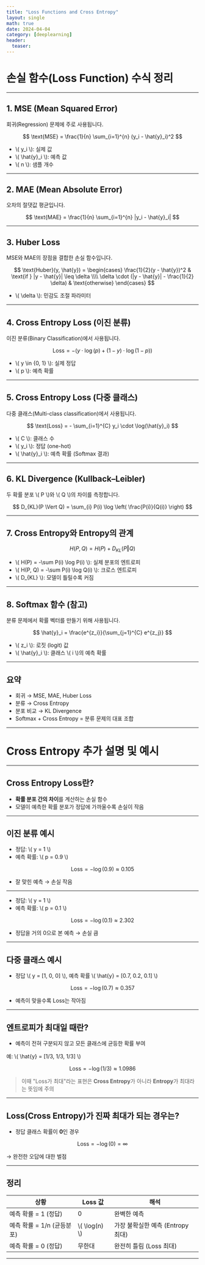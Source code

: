 ```yaml
---
title: "Loss Functions and Cross Entropy"
layout: single
math: true
date: 2024-04-04
category: [deeplearning]
header:
  teaser: 
---
```

<!--more-->

# 손실 함수(Loss Function) 수식 정리

---

## 1. MSE (Mean Squared Error)

회귀(Regression) 문제에 주로 사용됩니다.

$$
\text{MSE} = \frac{1}{n} \sum_{i=1}^{n} (y_i - \hat{y}_i)^2
$$

- \\( y_i \\): 실제 값  
- \\( \hat{y}_i \\): 예측 값  
- \\( n \\): 샘플 개수

---

## 2. MAE (Mean Absolute Error)

오차의 절댓값 평균입니다.

$$
\text{MAE} = \frac{1}{n} \sum_{i=1}^{n} |y_i - \hat{y}_i|
$$

---

## 3. Huber Loss

MSE와 MAE의 장점을 결합한 손실 함수입니다.

$$
\text{Huber}(y, \hat{y}) =
\begin{cases}
\frac{1}{2}(y - \hat{y})^2 & \text{if } |y - \hat{y}| \leq \delta \\\\
\delta \cdot (|y - \hat{y}| - \frac{1}{2} \delta) & \text{otherwise}
\end{cases}
$$

- \\( \delta \\): 민감도 조절 파라미터

---

## 4. Cross Entropy Loss (이진 분류)

이진 분류(Binary Classification)에서 사용됩니다.

$$
\text{Loss} = - \left( y \cdot \log(p) + (1 - y) \cdot \log(1 - p) \right)
$$

- \\( y \in \{0, 1\} \\): 실제 정답  
- \\( p \\): 예측 확률

---

## 5. Cross Entropy Loss (다중 클래스)

다중 클래스(Multi-class classification)에서 사용됩니다.

$$
\text{Loss} = - \sum_{i=1}^{C} y_i \cdot \log(\hat{y}_i)
$$

- \\( C \\): 클래스 수  
- \\( y_i \\): 정답 (one-hot)  
- \\( \hat{y}_i \\): 예측 확률 (Softmax 결과)

---

## 6. KL Divergence (Kullback–Leibler)

두 확률 분포 \\( P \\)와 \\( Q \\)의 차이를 측정합니다.

$$
D_{KL}(P \Vert Q) = \sum_{i} P(i) \log \left( \frac{P(i)}{Q(i)} \right)
$$

---

## 7. Cross Entropy와 Entropy의 관계

$$
H(P, Q) = H(P) + D_{KL}(P \Vert Q)
$$

- \\( H(P) = -\sum P(i) \log P(i) \\): 실제 분포의 엔트로피  
- \\( H(P, Q) = -\sum P(i) \log Q(i) \\): 크로스 엔트로피  
- \\( D_{KL} \\): 모델이 틀릴수록 커짐

---

## 8. Softmax 함수 (참고)

분류 문제에서 확률 벡터를 만들기 위해 사용됩니다.

$$
\hat{y}_i = \frac{e^{z_i}}{\sum_{j=1}^{C} e^{z_j}}
$$

- \\( z_i \\): 로짓 (logit) 값  
- \\( \hat{y}_i \\): 클래스 \\( i \\)의 예측 확률

---

## 요약

- 회귀 → MSE, MAE, Huber Loss  
- 분류 → Cross Entropy  
- 분포 비교 → KL Divergence  
- Softmax + Cross Entropy = 분류 문제의 대표 조합

---

# Cross Entropy 추가 설명 및 예시

---

## Cross Entropy Loss란?

- **확률 분포 간의 차이**를 계산하는 손실 함수  
- 모델이 예측한 확률 분포가 정답에 가까울수록 손실이 작음

---

## 이진 분류 예시

- 정답: \\( y = 1 \\)
- 예측 확률: \\( p = 0.9 \\)

$$
\text{Loss} = - \log(0.9) \approx 0.105
$$

- 잘 맞힌 예측 → 손실 작음

---

- 정답: \\( y = 1 \\)
- 예측 확률: \\( p = 0.1 \\)

$$
\text{Loss} = - \log(0.1) \approx 2.302
$$

- 정답을 거의 0으로 본 예측 → 손실 큼

---

## 다중 클래스 예시

- 정답 \\( y = [1, 0, 0] \\), 예측 확률 \\( \hat{y} = [0.7, 0.2, 0.1] \\)

$$
\text{Loss} = - \log(0.7) \approx 0.357
$$

- 예측이 맞을수록 Loss는 작아짐

---

## 엔트로피가 최대일 때란?

- 예측이 전혀 구분되지 않고 모든 클래스에 균등한 확률 부여

예: \\( \hat{y} = [1/3, 1/3, 1/3] \\)

$$
\text{Loss} = - \log(1/3) \approx 1.0986
$$

> 이때 "Loss가 최대"라는 표현은 **Cross Entropy**가 아니라 **Entropy**가 최대라는 뜻임에 주의

---

## Loss(Cross Entropy)가 진짜 최대가 되는 경우는?

- 정답 클래스 확률이 **0**인 경우

$$
\text{Loss} = - \log(0) = \infty
$$

→ 완전한 오답에 대한 벌점

---

## 정리

| 상황                             | Loss 값         | 해석                          |
|----------------------------------|------------------|-------------------------------|
| 예측 확률 = 1 (정답)            | 0                | 완벽한 예측                  |
| 예측 확률 = 1/n (균등분포)      | \\( \log(n) \\)  | 가장 불확실한 예측 (Entropy 최대) |
| 예측 확률 = 0 (정답)            | 무한대           | 완전히 틀림 (Loss 최대)       |

---
